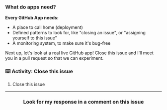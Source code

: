 ### What do apps need?

**Every GitHub App needs:**
- A place to call home (deployment)
- Defined patterns to look for, like "closing an issue", or "assigning yourself to this issue"
- A monitoring system, to make sure it's bug-free

Next up, let's look at a real live GitHub app! Close this issue and I'll meet you in a pull request so that we can experiment.

### :keyboard: Activity: Close this issue

1. Close this issue

<hr>
<h3 align="center">Look for my response in a comment on this issue</h3>

